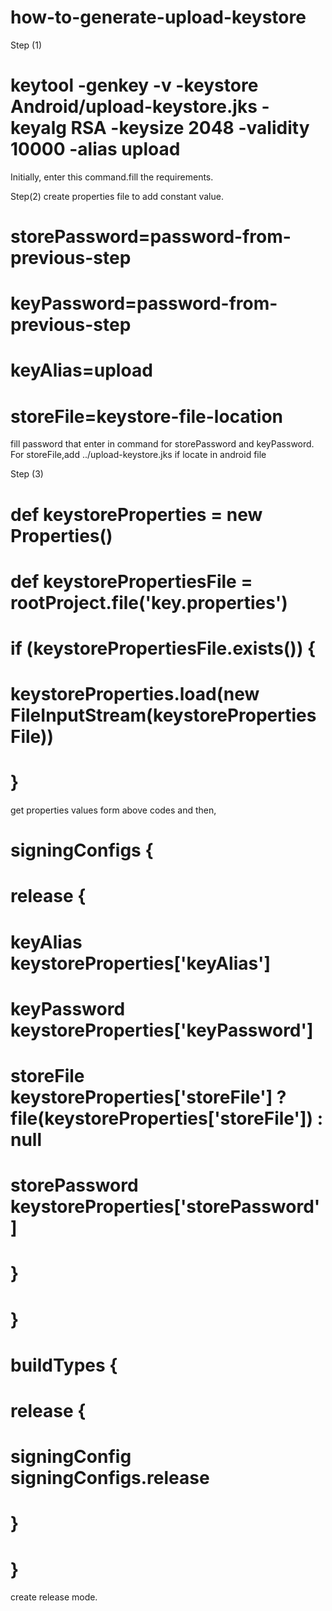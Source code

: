 # how-to-generate-upload-keystore


Step (1)
# keytool -genkey -v -keystore Android/upload-keystore.jks -keyalg RSA -keysize 2048 -validity 10000 -alias upload
Initially, enter this command.fill the requirements.

Step(2)
create properties file to add constant value.
# storePassword=password-from-previous-step
# keyPassword=password-from-previous-step
# keyAlias=upload
# storeFile=keystore-file-location

fill password that enter in command for storePassword and keyPassword.
For storeFile,add ../upload-keystore.jks if locate in android file

Step (3)

# def keystoreProperties = new Properties()
#   def keystorePropertiesFile = rootProject.file('key.properties')
#   if (keystorePropertiesFile.exists()) {
#       keystoreProperties.load(new FileInputStream(keystorePropertiesFile))
#   }

get properties values form above codes and then,

#   signingConfigs {
#       release {
#           keyAlias keystoreProperties['keyAlias']
#           keyPassword keystoreProperties['keyPassword']
#           storeFile keystoreProperties['storeFile'] ? file(keystoreProperties['storeFile']) : null
#           storePassword keystoreProperties['storePassword']
#       }
#   }
#   buildTypes {
#       release {
#           signingConfig signingConfigs.release
#       }
#   }

create release mode.
